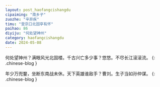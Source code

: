 ```yaml
---
layout: post_haofangcishangdu
cipaiming: "南乡子"
zuozhe: "辛弃疾"
timu: "登京口北固亭有怀"
paihao: 86
diyiju: "何处望神州"
category: haofangcishangdu
date: 2024-05-08
---
```


何处望神州？满眼风光北固楼。千古兴亡多少事？悠悠。不尽长江滚滚流。
{: .chinese-blog }

年少万兜鍪，坐断东南战未休。天下英雄谁敌手？曹刘。生子当如孙仲谋。
{: .chinese-blog }
